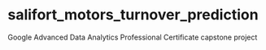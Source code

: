 # salifort_motors_turnover_prediction
Google Advanced Data Analytics Professional Certificate capstone project
